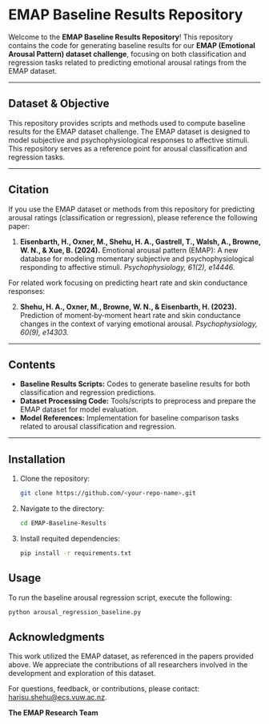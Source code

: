 # EMAP Baseline Results Repository  

Welcome to the **EMAP Baseline Results Repository**! This repository contains the code for generating baseline results for our **EMAP (Emotional Arousal Pattern) dataset challenge**, focusing on both classification and regression tasks related to predicting emotional arousal ratings from the EMAP dataset.

---

## Dataset & Objective  

This repository provides scripts and methods used to compute baseline results for the EMAP dataset challenge. The EMAP dataset is designed to model subjective and psychophysiological responses to affective stimuli. This repository serves as a reference point for arousal classification and regression tasks.

---

## Citation  

If you use the EMAP dataset or methods from this repository for predicting arousal ratings (classification or regression), please reference the following paper:  

1. **Eisenbarth, H., Oxner, M., Shehu, H. A., Gastrell, T., Walsh, A., Browne, W. N., & Xue, B. (2024).** Emotional arousal pattern (EMAP): A new database for modeling momentary subjective and psychophysiological responding to affective stimuli. *Psychophysiology, 61(2), e14446.*  

For related work focusing on predicting heart rate and skin conductance responses:  

2. **Shehu, H. A., Oxner, M., Browne, W. N., & Eisenbarth, H. (2023).** Prediction of moment‐by‐moment heart rate and skin conductance changes in the context of varying emotional arousal. *Psychophysiology, 60(9), e14303.*  

---

## Contents  

- **Baseline Results Scripts:** Codes to generate baseline results for both classification and regression predictions.  
- **Dataset Processing Code:** Tools/scripts to preprocess and prepare the EMAP dataset for model evaluation.  
- **Model References:** Implementation for baseline comparison tasks related to arousal classification and regression.  

---

## Installation  

1. Clone the repository:  
   ```bash
   git clone https://github.com/<your-repo-name>.git
   ```
2. Navigate to the directory:  
   ```bash
   cd EMAP-Baseline-Results
   ```
3. Install requited dependencies:  
   ```bash
   pip install -r requirements.txt
   ```

## Usage  

To run the baseline arousal regression script, execute the following:  

```bash
python arousal_regression_baseline.py
```

## Acknowledgments  

This work utilized the EMAP dataset, as referenced in the papers provided above. We appreciate the contributions of all researchers involved in the development and exploration of this dataset.  

For questions, feedback, or contributions, please contact: [harisu.shehu@ecs.vuw.ac.nz](mailto:harisu.shehu@ecs.vuw.ac.nz).  

**The EMAP Research Team**
